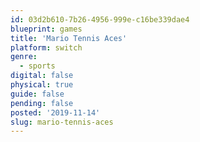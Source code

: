 ```yaml
---
id: 03d2b610-7b26-4956-999e-c16be339dae4
blueprint: games
title: 'Mario Tennis Aces'
platform: switch
genre:
  - sports
digital: false
physical: true
guide: false
pending: false
posted: '2019-11-14'
slug: mario-tennis-aces
---
```

